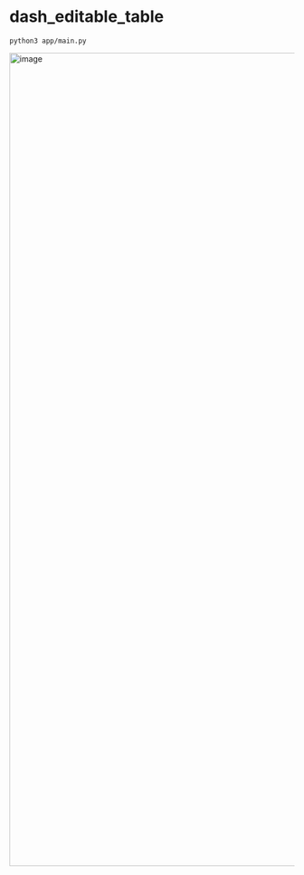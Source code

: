 # dash_editable_table

```
python3 app/main.py 
```

<img width="1435" alt="image" src="https://user-images.githubusercontent.com/64140927/194703510-8432e9bd-7ddb-4024-b083-adbc2f4813e1.png">
